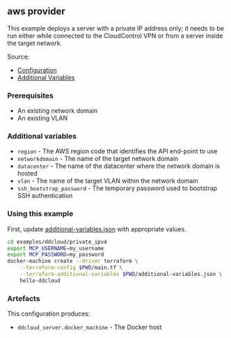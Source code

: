 ## aws provider

This example deploys a server with a private IP address only; it needs to be run either while connected to the CloudControl VPN or from a server inside the target network.

Source:

* [Configuration](main.tf)
* [Additional Variables](additional-variables.json)

### Prerequisites

* An existing network domain
* An existing VLAN

### Additional variables

* `region` - The AWS region code that identifies the API end-point to use
* `networkdomain` - The name of the target network domain
* `datacenter` - The name of the datacenter where the network domain is hosted
* `vlan` - The name of the target VLAN within the network domain
* `ssh_bootstrap_password` - The temporary password used to bootstrap SSH authentication

### Using this example

First, update [additional-variables.json](additional-variables.json) with appropriate values.

```bash
cd examples/ddcloud/private_ipv4
export MCP_USERNAME=my_username
export MCP_PASSWORD=my_password
docker-machine create --driver terraform \
	--terraform-config $PWD/main.tf \
	--terraform-additional-variables $PWD/additional-variables.json \
	hello-ddcloud
```

### Artefacts

This configuration produces:

* `ddcloud_server.docker_machine` - The Docker host
